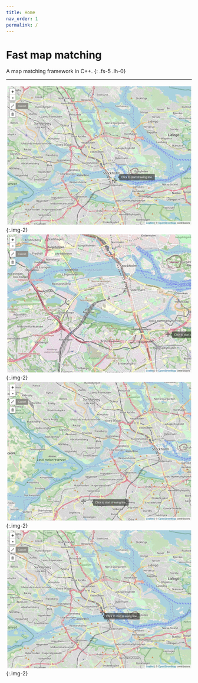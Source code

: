 ```yaml
---
title: Home
nav_order: 1
permalink: /
---
```


# Fast map matching

A map matching framework in C++.
{: .fs-5 .lh-0}

---

![fmm output](/assets/images/demo1.gif){:.img-2}
![fmm output](/assets/images/demo2.gif){:.img-2}
![fmm output](/assets/images/demo3.gif){:.img-2}
![fmm output](/assets/images/demo4.gif){:.img-2}
